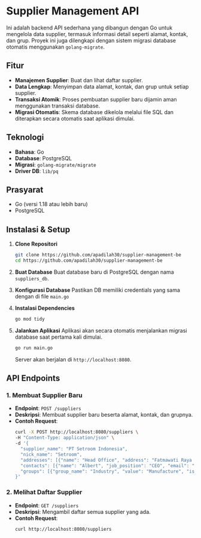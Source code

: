 # Supplier Management API

Ini adalah backend API sederhana yang dibangun dengan Go untuk mengelola data supplier, termasuk informasi detail seperti alamat, kontak, dan grup. Proyek ini juga dilengkapi dengan sistem migrasi database otomatis menggunakan `golang-migrate`.

## Fitur

* **Manajemen Supplier**: Buat dan lihat daftar supplier.
* **Data Lengkap**: Menyimpan data alamat, kontak, dan grup untuk setiap supplier.
* **Transaksi Atomik**: Proses pembuatan supplier baru dijamin aman menggunakan transaksi database.
* **Migrasi Otomatis**: Skema database dikelola melalui file SQL dan diterapkan secara otomatis saat aplikasi dimulai.

## Teknologi

* **Bahasa**: Go
* **Database**: PostgreSQL
* **Migrasi**: `golang-migrate/migrate`
* **Driver DB**: `lib/pq`

## Prasyarat

* Go (versi 1.18 atau lebih baru)
* PostgreSQL

## Instalasi & Setup

1.  **Clone Repositori**
    ```bash
    git clone https://github.com/apadilah30/supplier-management-be
    cd https://github.com/apadilah30/supplier-management-be
    ```

2.  **Buat Database**
    Buat database baru di PostgreSQL dengan nama `suppliers_db`.

3.  **Konfigurasi Database**
    Pastikan DB memiliki credentials yang sama dengan di file `main.go`

4.  **Instalasi Dependencies**
    ```bash
    go mod tidy
    ```

5.  **Jalankan Aplikasi**
    Aplikasi akan secara otomatis menjalankan migrasi database saat pertama kali dimulai.
    ```bash
    go run main.go
    ```
    Server akan berjalan di `http://localhost:8080`.

## API Endpoints

### 1. Membuat Supplier Baru

* **Endpoint**: `POST /suppliers`
* **Deskripsi**: Membuat supplier baru beserta alamat, kontak, dan grupnya.
* **Contoh Request**:
    ```bash
    curl -X POST http://localhost:8080/suppliers \
    -H "Content-Type: application/json" \
    -d '{
      "supplier_name": "PT Setroom Indonesia",
      "nick_name": "Setroom",
      "addresses": [{"name": "Head Office", "address": "Fatmawati Raya St, 123", "is_main": true}],
      "contacts": [{"name": "Albert", "job_position": "CEO", "email": "einstein@gmail.com", "phone": "021123456", "mobile": "0811234567", "is_main": true}],
      "groups": [{"group_name": "Industry", "value": "Manufacture", "is_active": true}]
    }'
    ```

### 2. Melihat Daftar Supplier

* **Endpoint**: `GET /suppliers`
* **Deskripsi**: Mengambil daftar semua supplier yang ada.
* **Contoh Request**:
    ```bash
    curl http://localhost:8080/suppliers
    ```
